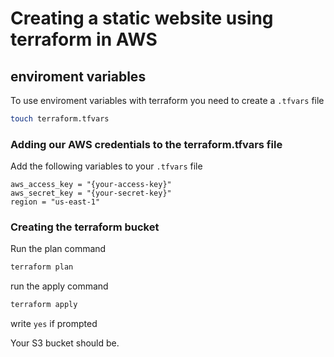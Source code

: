 # Creating a static website using terraform in AWS


## enviroment variables

To use enviroment variables with terraform you need to create a `.tfvars` file

```bash
touch terraform.tfvars
```

### Adding our AWS credentials to the terraform.tfvars file

Add the following  variables to your `.tfvars` file 

```
aws_access_key = "{your-access-key}"
aws_secret_key = "{your-secret-key}"
region = "us-east-1"
```


### Creating the terraform bucket

Run the plan command 

```bash
terraform plan
```

run the apply command

```bash
terraform apply
```

write `yes` if prompted

Your S3 bucket should be.